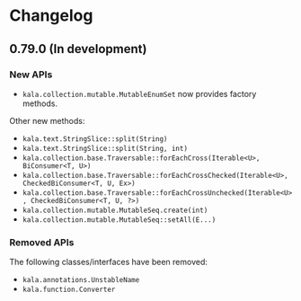 # Changelog

## 0.79.0 (In development)

### New APIs

* `kala.collection.mutable.MutableEnumSet` now provides factory methods.

Other new methods:

* `kala.text.StringSlice::split(String)`
* `kala.text.StringSlice::split(String, int)`
* `kala.collection.base.Traversable::forEachCross(Iterable<U>, BiConsumer<T, U>)`
* `kala.collection.base.Traversable::forEachCrossChecked(Iterable<U>, CheckedBiConsumer<T, U, Ex>)`
* `kala.collection.base.Traversable::forEachCrossUnchecked(Iterable<U>, CheckedBiConsumer<T, U, ?>)`
* `kala.collection.mutable.MutableSeq.create(int)`
* `kala.collection.mutable.MutableSeq::setAll(E...)`


### Removed APIs

The following classes/interfaces have been removed:

* `kala.annotations.UnstableName`
* `kala.function.Converter`
